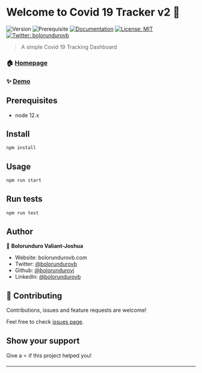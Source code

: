 # Welcome to Covid 19 Tracker v2 👋
![Version](https://img.shields.io/badge/version-2.0.0-blue.svg?cacheSeconds=2592000)
![Prerequisite](https://img.shields.io/badge/node-12.x-blue.svg)
[![Documentation](https://img.shields.io/badge/documentation-yes-brightgreen.svg)](https://github.com/bolorundurovj/Covid19-Tracker-v2)
[![License: MIT](https://img.shields.io/badge/License-MIT-yellow.svg)](#)
[![Twitter: bolorundurovb](https://img.shields.io/twitter/follow/bolorundurovb.svg?style=social)](https://twitter.com/bolorundurovb)

> A simple Covid 19 Tracking Dashboard

### 🏠 [Homepage](http://evening-ravine-09092.herokuapp.com/)

### ✨ [Demo](http://evening-ravine-09092.herokuapp.com/)

## Prerequisites

- node 12.x

## Install

```sh
npm install
```

## Usage

```sh
npm run start
```

## Run tests

```sh
npm run test
```

## Author

👤 **Bolorunduro Valiant-Joshua**

* Website: bolorundurovb.com
* Twitter: [@bolorundurovb](https://twitter.com/bolorundurovb)
* Github: [@bolorundurovj](https://github.com/bolorundurovj)
* LinkedIn: [@bolorundurovb](https://linkedin.com/in/bolorundurovb)

## 🤝 Contributing

Contributions, issues and feature requests are welcome!

Feel free to check [issues page](https://github.com/bolorundurovj/Covid19-Tracker-v2/issues). 

## Show your support

Give a ⭐️ if this project helped you!


***
